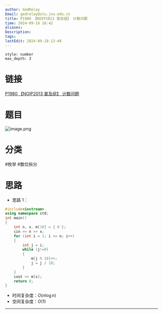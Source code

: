 ```yaml
---
author: GedRelay
Email: gedrelay@stu.jnu.edu.cn
title: P1980 【NOIP2013 普及组】 计数问题
time: 2024-09-16 16:42
aliases: 
Description: 
tags: 
lastEdit: 2024-09-18-12:48
---
```


```toc
style: number
max_depth: 3
```

# 链接
[P1980 【NOIP2013 普及组】 计数问题](https://www.luogu.com.cn/problem/P1980) 

# 题目
![image.png](https://ged-pic-bed.oss-cn-guangzhou.aliyuncs.com/img/202409161643683.png)


# 分类
#枚举 #数位拆分 

# 思路
- 思路 1：


```cpp
#include<iostream>
using namespace std;
int main()
{
	int n, x, m[10] = { 0 };
	cin >> n >> x;
	for (int i = 1; i <= n; i++)
	{
		int j = i;
		while (j!=0)
		{
			m[j % 10]++;
			j = j / 10;
		}
	}
	cout << m[x];
	return 0;
}
```


- 时间复杂度：${O\left( n\log n \right)  }$ 
- 空间复杂度：${O\left( 1 \right)  }$ 


---

